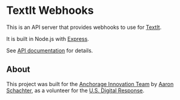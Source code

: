 # TextIt Webhooks

This is an API server that provides webhooks to use for [TextIt](https://textit.in/).

It is built in Node.js with [Express](https://expressjs.com/).

See [API documentation](./docs) for details.

## About

This project was built for the [Anchorage Innovation Team](https://medium.com/anchorage-i-team/about-us-574f8ac4d839) by [Aaron Schachter](https://www.github.com/aaronschachter), as a volunteer for the [U.S. Digital Response](https://www.usdigitalresponse.org/).
